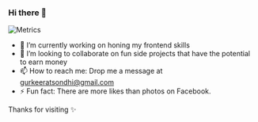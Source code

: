 ### Hi there 👋
![Metrics](https://metrics.lecoq.io/keerat666?template=classic&activity=1&introduction=1&languages=1&isocalendar=1&lines=1&stars=1&tweets=1&activity.limit=5&activity.days=14&activity.filter=all&activity.visibility=all&activity.timestamps=false&introduction.title=true&isocalendar.duration=half-year&languages.colors=github&languages.threshold=0%25&stars.limit=4&tweets.limit=3&tweets.user=Keerat01&config.timezone=Asia%2FKolkata)

* 🔭 I’m currently working on honing my frontend skills
* 👯 I’m looking to collaborate on fun side projects that have the potential to earn money 
* 📫 How to reach me: Drop me a message at gurkeeratsondhi@gmail.com
* ⚡ Fun fact: There are more likes than photos on Facebook.

</div>

Thanks for visiting ✨

